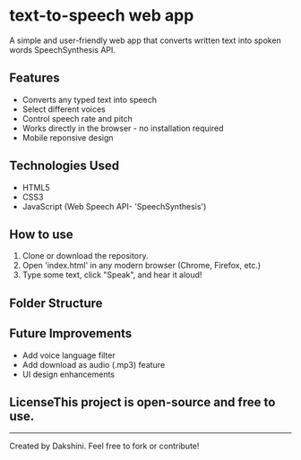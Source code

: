 # text-to-speech web app
A simple and user-friendly web app that converts written text into spoken words SpeechSynthesis API.
## Features
- Converts any typed text into speech
- Select different voices
- Control speech rate and pitch
- Works directly in the browser - no installation required
- Mobile reponsive design

## Technologies Used
- HTML5
- CSS3
- JavaScript (Web Speech API- 'SpeechSynthesis')

## How to use
1. Clone or download the repository.
2. Open 'index.html' in any modern browser (Chrome, Firefox, etc.)
3. Type some text, click "Speak", and hear it aloud!

## Folder Structure
## Future Improvements 
- Add voice language filter
- Add download as audio (.mp3) feature
- UI design enhancements

## LicenseThis project is open-source and free to use.
---
Created by Dakshini. Feel free to fork or contribute!
